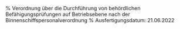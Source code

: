% Verordnung über die Durchführung von behördlichen Befähigungsprüfungen auf Betriebsebene nach der Binnenschiffspersonalverordnung
% Ausfertigungsdatum: 21.06.2022
 